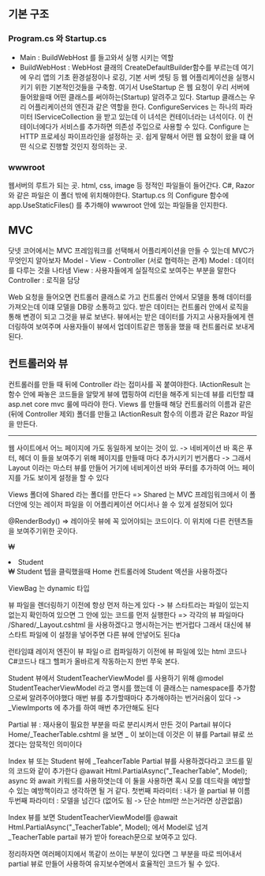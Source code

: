﻿## 기본 구조
### Program.cs 와 Startup.cs

 - Main : BuildWebHost 를 들고와서 실행 시키는 역할
 - BuildWebHost : WebHost 클래의 CreateDefaultBuilder함수를 부르는데 여기에 우리 앱의 기초 환경설정이나 로깅, 
 기본 서버 셋팅 등 웹 어플리케이션을 실행시키기 위한 기본적인것들을 구축함.
 여기서 UseStartup 은 웹 요청이 우리 서버에 들어왔을때 어떤 클래스를 써야하는(Startup) 알려주고 있다.
 Startup 클래스는 우리 어플리케이션의 엔진과 같은 역할을 한다.
 ConfigureServices 는 하나의 파라미터 IServiceCollection 을 받고 있는데 이 녀석은 컨테이너라는 녀석이다. 이 컨테이너에다가 서비스를 추가하면 
 의존성 주입으로 사용할 수 있다.
 Configure 는 HTTP 프로세싱 파이프라인을 설정하는 곳. 쉽게 말해서 어떤 웹 요청이 왔을 떄 어떤 식으로 진행할 것인지 정의하는 곳.

 ### wwwroot
 웹서버의 루트가 되는 곳. html, css, image 등 정적인 파일들이 들어간다. C#, Razor 와 같은 파일은 이 폴더 밖에 위치해야한다.
 Startup.cs 의 Configure 함수에 app.UseStaticFiles() 를 추가해야 wwwroot 안에 있는 파일들을 인지한다.


 ## MVC
 닷넷 코어에서는 MVC 프레임워크를 선택해서 어플리케이션을 만들 수 있는데 MVC가 무엇인지 알아보자
 Model - View - Controller (서로 협력하는 관계)
 Model : 데이터를 다루는 것을 나타냄
 View : 사용자들에게 실질적으로 보여주는 부분을 말한다
 Controller : 로직을 담당

 Web 요청을 들어오면 컨트롤러 클래스로 가고 컨트롤러 안에서 모델을 통해 데이터를 가져오는데 이떄 모델을 DB랑 소통하고 있다.
 받은 데이터는 컨트롤러 안에서 로직을 통해 변경이 되고 그것을 뷰로 보낸다. 뷰에서는 받은 데이터를 가지고 사용자들에게 렌더링하여 보여주며 사용자들이 뷰에서
 업데이트같은 행동을 했을 때 컨트롤러로 보내게 된다.


## 컨트롤러와 뷰
컨트롤러를 만들 때 뒤에 Controller 라는 접미사를 꼭 붙여야한다.
IActionResult 는 함수 안에 짜놓은 코드들을 알맞게 뷰에 맵핑하여 리턴을 해주게 되는데 뷰를 리턴할 떄 asp.net core mvc 룰에 따라야 한다.
Views 를 만들때 해당 컨트롤러의 이름과 같은(뒤에 Controller 제외) 폴더를 만들고 IActionResult 함수의 이름과 같은 Razor 파일을 만든다.

------


웹 사이트에서 어느 페이지에 가도 동일하게 보이는 것이 있. -> 네비게이션 바 혹은 푸터, 헤더
이 들을 보여주기 위해 페이지를 만들때 마다 추가시키기 번거롭다 -> 그래서 Layout 이라는 마스터 뷰를 만들어 거기에 네비게이션 바와 푸터를 추가하여
어느 페이지를 가도 보이게 설정을 할 수 있다

Views 폴더에 Shared 라는 폴더를 만든다 => Shared 는 MVC 프레임워크에서 이 폴더안에 잇는 레이저 파일을 이 어플리케이션 어디서나 쓸 수 있게 설정되어 있다

@RenderBody() => 레이아웃 뷰에 꼭 있어야되는 코드이다. 이 위치에 다른 컨텐츠들을 보여주기위한 곳이다.

₩<li><a asp-controller="Home" asp-action="Student">Student</a></li>₩ 
Student 텝을 클릭했을때 Home 컨트롤러에 Student 엑션을 사용하겠다 

ViewBag 는 dynamic 타입

뷰 파일을 렌더링하기 이전에 항상 먼저 하는게 있다 -> 뷰 스타트라는 파일이 있는지 없는지 확인하여 있으면 그 안에 있는 코드를 먼저 실행한다
=> 각각의 뷰 파일마다 /Shared/_Layout.cshtml 을 사용하겠다고 명시하는거는 번거럽다 그래서 대신에 뷰 스타트 파일에 이 설정을 넣어주면
다른 뷰에 안넣어도 된다a

런타임떄 레이저 엔진이 뷰 파일ㅇ르 컴파일하기 이전에 뷰 파일에 있는 html 코드나 C#코드나 태그 헬퍼가 올바르게 작동하는지 한번 쭈욱 본다.

Student 뷰에서 StudentTeacherViewModel 를 사용하기 위해 @model StudentTeacherViewModel 라고 명시를 했는데 이 클래스는 namespace를 
추가함으로써 알려주어야했다 매번 뷰를 추가할때마다 추가해야하는 번거러움이 있다 -> _ViewImports 에 추가를 하여 매번 추가안해도 된다 

Partial 뷰 : 재사용이 필요한 부분을 따로 분리시켜서 만든 것이 Partail 뷰이다
Home/_TeacherTable.cshtml 을 보면 _ 이 보이는데 이것은 이 뷰를 Partail 뷰로 쓰겠다는 암묵적인 의미이다 

Index 뷰 또는 Student 뷰에 _TeahcerTable Partial 뷰를 사용하겠다라고 코드를 밑의 코드와 같이 추가한다
@await Html.PartialAsync("_TeacherTable", Model);
async 와 await 키워드를 사용하엿는데 이 둘을 사용하면 혹시 모를 데드락을 예방할 수 있는 예방책이라고 생각하면 될 거 같다. 
첫번째 파라미터 : 내가 쓸 partial 뷰 이름
두번째 파라미터 : 모델을 넘긴다 (없어도 됨 -> 단순 html만 쓰는거라면 상관없음)

Index 뷰를 보면 StudentTeacherViewModel를 @await Html.PartialAsync("_TeacherTable", Model); 에서 Model로 넘겨
_TeacherTable partail 뷰가 받아 foreach문으로 보여주고 있다.

정리하자면 여러페이지에서 똑같이 쓰이는 부분이 있다면 그 부분을 따로 띄어내서 partial 뷰로 만들어 사용하여 유지보수면에서 효율적인 코드가 될 수 있다.
